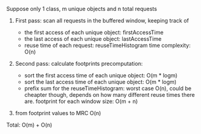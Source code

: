 Suppose only 1 class, m unique objects and n total requests

1. First pass: scan all requests in the buffered window, keeping track of 
   - the first access of each unique object: firstAccessTime
   - the last access of each unique object: lastAccessTime
   - reuse time of each request: reuseTimeHistogram
time complexity: O(n)

2. Second pass: calculate footprints
   precomputation: 
   - sort the first access time of each unique object: O(m * logm)
   - sort the last access time of each unique object: O(m * logm)
   - prefix sum for the reuseTimeHistogram: worst case O(n), could be cheapter though, depends on how many different reuse times there are.
   footprint for each window size:
   O(m + n)

3. from footprint values to MRC
   O(n)

Total: O(m) + O(n)